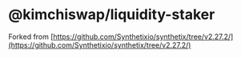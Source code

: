 # @kimchiswap/liquidity-staker

Forked from 
[https://github.com/Synthetixio/synthetix/tree/v2.27.2/](https://github.com/Synthetixio/synthetix/tree/v2.27.2/)

